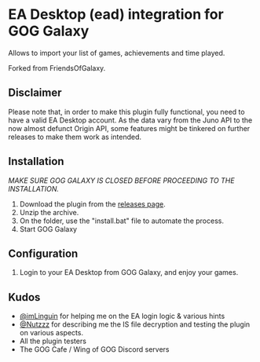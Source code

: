 # EA Desktop (ead) integration for GOG Galaxy

Allows to import your list of games, achievements and time played.

Forked from FriendsOfGalaxy.

## Disclaimer

Please note that, in order to make this plugin fully functional, you need to have a valid EA Desktop account.
As the data vary from the Juno API to the now almost defunct Origin API, some features might be tinkered on further releases to make them work as intended.

## Installation

*MAKE SURE GOG GALAXY IS CLOSED BEFORE PROCEEDING TO THE INSTALLATION.*

1. Download the plugin from the [releases page](https://github.com/BellezaEmporium/galaxy-integration-ead/releases).
2. Unzip the archive.
3. On the folder, use the "install.bat" file to automate the process.
4. Start GOG Galaxy

## Configuration

1) Login to your EA Desktop from GOG Galaxy, and enjoy your games.

## Kudos

- [@imLinguin](https://github.com/imLinguin) for helping me on the EA login logic & various hints
- [@Nutzzz](https://github.com/Nutzzz) for describing me the IS file decryption and testing the plugin on various aspects.
- All the plugin testers
- The GOG Cafe / Wing of GOG Discord servers
